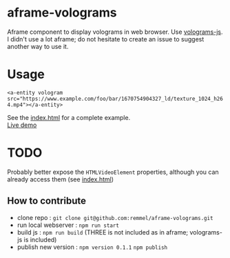 # aframe-volograms
Aframe component to display volograms in web browser. Use [volograms-js](https://www.npmjs.com/package/volograms-js).  
I didn't use a lot aframe; do not hesitate to create an issue to suggest another way to use it.  


# Usage

`<a-entity vologram src="https://www.example.com/foo/bar/1670754904327_ld/texture_1024_h264.mp4"></a-entity>`

See the [index.html](dist/index.html) for a complete example.  
[Live demo](https://remmel.github.io/aframe-volograms/dist/index.html)

# TODO
Probably better expose the `HTMLVideoElement` properties, although you can already access them (see [index.html](dist/index.html))

## How to contribute
- clone repo : `git clone git@github.com:remmel/aframe-volograms.git`
- run local webserver : `npm run start`
- build js : `npm run build` (THREE is not included as in aframe; volograms-js is included)
- publish new version : `npm version 0.1.1` `npm publish`
